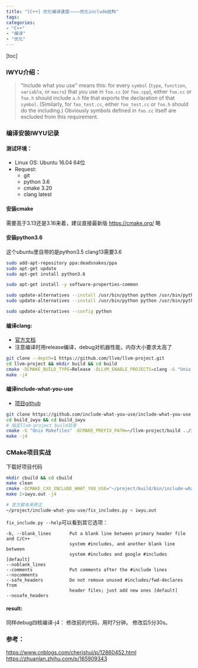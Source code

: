 ```yaml
---
title: "[C++] 优化编译速度————优化include结构"
tags: 
categories: 
- "C++"
- "编译"
- "优化"
---
```


[toc]

### IWYU介绍：
> "Include what you use" means this: for every `symbol` (`type`, `function`, `variable`, or `macro`) that you use in `foo.cc` (or `foo.cpp`), either `foo.cc` or `foo.h` should include `a.h` file that exports the declaration of that `symbol`. (Similarly, for `foo_test.cc`, either `foo_test.cc` or `foo.h` should do the including.) Obviously symbols defined in `foo.cc` itself are excluded from this requirement.

### 编译安装IWYU记录
#### 测试环境：
- Linux OS: Ubuntu 16.04 64位
- Request:
    - git
    - python 3.6
    - cmake 3.20
    - clang latest

#### 安装cmake
需要高于3.13还是3.16来着，建议直接最新版
https://cmake.org/ 略

#### 安装python3.6
这个ubuntu里自带的是python3.5 clang13需要3.6
``` BASH
sudo add-apt-repository ppa:deadsnakes/ppa
sudo apt-get update
sudo apt-get install python3.6

sudo apt-get install -y software-properties-common

sudo update-alternatives --install /usr/bin/python python /usr/bin/python3.5 1
sudo update-alternatives --install /usr/bin/python python /usr/bin/python3.6 2

sudo update-alternatives --config python
```



#### 编译clang:
- [官方文档](https://clang.llvm.org/get_started.html)
- 注意编译时用release编译，debug对机器性能，内存大小要求太高了
``` BASH
git clone --depth=1 https://github.com/llvm/llvm-project.git
cd llvm-project && mkdir build && cd build
cmake -DCMAKE_BUILD_TYPE=Release -DLLVM_ENABLE_PROJECTS=clang -G "Unix Makefiles" ../llvm 
make -j4
```

#### 编译include-what-you-use
- [项目github](https://github.com/include-what-you-use/include-what-you-use)
``` BASH
git clone https://github.com/include-what-you-use/include-what-you-use.git
cd build_iwyu && cd build_iwyu
# 指定llvm-project build目录
cmake -G "Unix Makefiles" -DCMAKE_PREFIX_PATH=~/llvm-project/build ../include-what-you-use
make -j4
```

### CMake项目实战

下载好项目代码
``` BASH
mkdir cbuild && cd cbuild
make clean
cmake -DCMAKE_CXX_INCLUDE_WHAT_YOU_USE="~/project/build/bin/include-what-you-use" ..
make 2>iwyu.out -j4

# 官方脚本来修正
~/project/include-what-you-use/fix_includes.py < iwyu.out

```
`fix_include.py --help`可以看到其它选项：
``` TEXT
-b, --blank_lines       Put a blank line between primary header file and C/C++
                        system #includes, and another blank line between
                        system #includes and google #includes [default]
--noblank_lines       
--comments              Put comments after the #include lines
--nocomments          
--safe_headers          Do not remove unused #includes/fwd-declares from
                        header files; just add new ones [default]
--nosafe_headers      
```
#### result:
同样debug四核编译-j4：
修改前的代码，用时7分钟。
修改后5分30s。


### 参考：
https://www.cnblogs.com/cherishui/p/12860452.html
https://zhuanlan.zhihu.com/p/165909343
